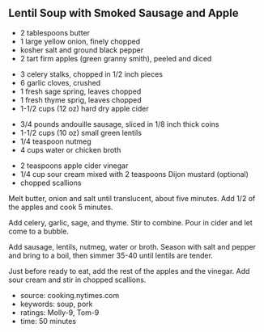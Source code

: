 Lentil Soup with Smoked Sausage and Apple
-----------------------------------------

- 2 tablespoons butter
- 1 large yellow onion, finely chopped
- kosher salt and ground black pepper
- 2 tart firm apples (green granny smith), peeled and diced
<!-- -->
- 3 celery stalks, chopped in 1/2 inch pieces
- 6 garlic cloves, crushed
- 1 fresh sage spring, leaves chopped
- 1 fresh thyme sprig, leaves chopped
- 1-1/2 cups (12 oz) hard dry apple cider
<!-- -->
- 3/4 pounds andouille sausage, sliced in 1/8 inch thick coins
- 1-1/2 cups (10 oz) small green lentils
- 1/4 teaspoon nutmeg
- 4 cups water or chicken broth
<!-- -->
- 2 teaspoons apple cider vinegar
- 1/4 cup sour cream mixed with 2 teaspoons Dijon mustard (optional)
- chopped scallions

Melt butter, onion and salt until translucent, about five minutes. Add
1/2 of the apples and cook 5 minutes.

Add celery, garlic, sage, and thyme.  Stir to combine. Pour in cider
and let come to a bubble.

Add sausage, lentils, nutmeg, water or broth.  Season with salt and
pepper and bring to a boil, then simmer 35-40 until lentils are
tender.

Just before ready to eat, add the rest of the apples and the vinegar.
Add sour cream and stir in chopped scallions.

- source: cooking.nytimes.com
- keywords: soup, pork
- ratings: Molly-9, Tom-9
- time: 50 minutes
